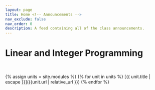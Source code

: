 ```yaml
---
layout: page
title: Home <!-- Announcements -->
nav_exclude: false
nav_order: 0
description: A feed containing all of the class announcements.
---
```




# Linear and Integer Programming

<br>

{% assign units = site.modules %}
{% for unit in units %}
[{{ unit.title | escape }}]({{unit.url | relative_url }})
{% endfor %}


<!--
# Announcements
-->

<!-- Announcements are stored in the `_announcements` directory and rendered according to the layout file, `_layouts/announcement.html`. -->

<!--

{% assign announcements = site.announcements | reverse %}
{% for announcement in announcements %}
{{ announcement }}
{% endfor %}

-->

